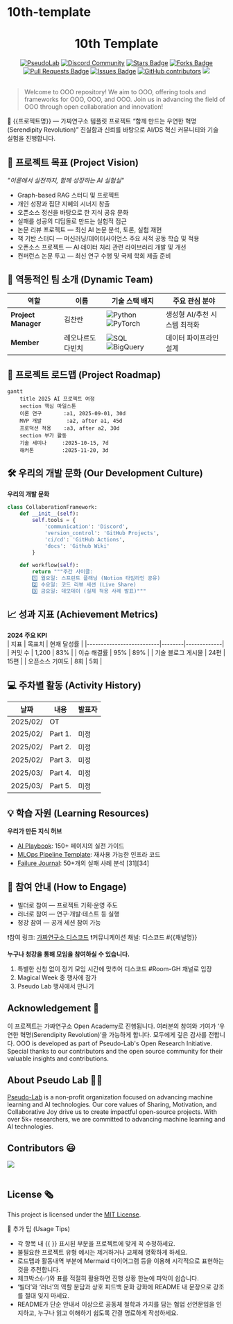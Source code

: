 # 10th-template

<h1 align="center"> 10th Template </h1>

<div align="center">
<a href="https://pseudo-lab.com"><img src="https://img.shields.io/badge/PseudoLab-S10-3776AB" alt="PseudoLab"/></a>
<a href="https://discord.gg/EPurkHVtp2"><img src="https://img.shields.io/badge/Discord-BF40BF" alt="Discord Community"/></a>
<a href="https://github.com/Pseudo-Lab/10th-template/stargazers"><img src="https://img.shields.io/github/stars/Pseudo-Lab/10th-template" alt="Stars Badge"/></a>
<a href="https://github.com/Pseudo-Lab/10th-template/network/members"><img src="https://img.shields.io/github/forks/Pseudo-Lab/10th-template" alt="Forks Badge"/></a>
<a href="https://github.com/Pseudo-Lab/10th-template/pulls"><img src="https://img.shields.io/github/issues-pr/Pseudo-Lab/10th-template" alt="Pull Requests Badge"/></a>
<a href="https://github.com/Pseudo-Lab/10th-template/issues"><img src="https://img.shields.io/github/issues/Pseudo-Lab/10th-template" alt="Issues Badge"/></a>
<a href="https://github.com/Pseudo-Lab/10th-template/graphs/contributors"><img alt="GitHub contributors" src="https://img.shields.io/github/contributors/Pseudo-Lab/10th-template?color=2b9348"></a>
<a href="https://hits.seeyoufarm.com"><img src="https://hits.seeyoufarm.com/api/count/incr/badge.svg?url=https%3A%2F%2Fgithub.com%2Fpseudo-lab%2F10th-template&count_bg=%2379C83D&title_bg=%23555555&icon=&icon_color=%23E7E7E7&title=hits&edge_flat=false"/></a>
</div>
<br>

<!-- sheilds: https://shields.io/ -->
<!-- hits badge: https://hits.seeyoufarm.com/ -->

> Welcome to OOO repository! We aim to OOO, offering tools and frameworks for OOO, OOO, and OOO. Join us in advancing the field of OOO through open collaboration and innovation!

🚀 {{프로젝트명}} — 가짜연구소 템플릿 프로젝트
“함께 만드는 우연한 혁명(Serendipity Revolution)”
진실함과 신뢰를 바탕으로 AI/DS 혁신 커뮤니티와 기술 실험을 진행합니다.

## 🌟 프로젝트 목표 (Project Vision)
_"이론에서 실전까지, 함께 성장하는 AI 실험실"_  
- Graph-based RAG 스터디 및 프로젝트
- 개인 성장과 집단 지혜의 시너지 창출
- 오픈소스 정신을 바탕으로 한 지식 공유 문화
- 실패를 성공의 디딤돌로 만드는 실험적 접근
- 논문 리뷰 프로젝트 — 최신 AI 논문 분석, 토론, 실험 재현
- 책 기반 스터디 — 머신러닝/데이터사이언스 주요 서적 공동 학습 및 적용
- 오픈소스 프로젝트 — AI·데이터 처리 관련 라이브러리 개발 및 개선
- 컨퍼런스 논문 투고 — 최신 연구 수행 및 국제 학회 제출 준비


## 🧑 역동적인 팀 소개 (Dynamic Team)

| 역할          | 이름 |  기술 스택 배지                                                                 | 주요 관심 분야                          |
|---------------|------|-----------------------------------------------------------------------|----------------------------------------|
| **Project Manager** | 김찬란 | ![Python](https://img.shields.io/badge/Python-Expert-3776AB) ![PyTorch](https://img.shields.io/badge/PyTorch-EE4C2C) | 생성형 AI/추천 시스템 최적화             |
| **Member** | 레오나르도 다빈치 | ![SQL](https://img.shields.io/badge/SQL-Advanced-003B57) ![BigQuery](https://img.shields.io/badge/BigQuery-4285F4) | 데이터 파이프라인 설계                  |


## 🚀 프로젝트 로드맵 (Project Roadmap)
```mermaid
gantt
    title 2025 AI 프로젝트 여정
    section 핵심 마일스톤
    이론 연구       :a1, 2025-09-01, 30d
    MVP 개발        :a2, after a1, 45d
    프로덕션 적용    :a3, after a2, 30d
    section 부가 활동
    기술 세미나     :2025-10-15, 7d
    해커톤         :2025-11-20, 3d
```


## 🛠️ 우리의 개발 문화 (Our Development Culture)
**우리의 개발 문화**  
```python
class CollaborationFramework:
    def __init__(self):
        self.tools = {
            'communication': 'Discord',
            'version_control': 'GitHub Projects',
            'ci/cd': 'GitHub Actions',
            'docs': 'Github Wiki'
        }
    
    def workflow(self):
        return """주간 사이클:
        1️⃣ 월요일: 스프린트 플래닝 (Notion 타임라인 공유)
        2️⃣ 수요일: 코드 리뷰 세션 (Live Share)
        3️⃣ 금요일: 데모데이 (실제 적용 사례 발표)"""
```


## 📈 성과 지표 (Achievement Metrics)
**2024 주요 KPI**  
| 지표                     | 목표치 | 현재 달성률 |
|--------------------------|--------|-------------|
| 커밋 수                  | 1,200  | 83%         |
| 이슈 해결률              | 95%    | 89%         | 
| 기술 블로그 게시물       | 24편   | 15편        |
| 오픈소스 기여도          | 8회    | 5회         |


## 💻 주차별 활동 (Activity History)

| 날짜 | 내용 | 발표자 | 
| -------- | -------- | ---- |
| 2025/02/ | OT       |      |
| 2025/02/ |  Part 1. | 미정 | 
| 2025/02/ |  Part 2. | 미정 | 
| 2025/02/ |  Part 3. | 미정 | 
| 2025/03/ |  Part 4. | 미정 | 
| 2025/03/ |  Part 5. | 미정 | 



## 💡 학습 자원 (Learning Resources)
**우리가 만든 지식 허브**  
- [AI Playbook](https://github.com/your-org/ai-playbook): 150+ 페이지의 실전 가이드
- [MLOps Pipeline Template](https://github.com/your-org/mlops-template): 재사용 가능한 인프라 코드
- [Failure Journal](https://your-org.github.io/failure-journal): 50+개의 실패 사례 분석 [31][34]


## 🌱 참여 안내 (How to Engage)
- 빌더로 참여 — 프로젝트 기획·운영 주도
- 러너로 참여 — 연구·개발·테스트 등 실행
- 청강 참여 — 공개 세션 참여 가능

❗️참여 링크: [가짜연구소 디스코드](https://discord.gg/EPurkHVtp2)
❗️커뮤니케이션 채널: 디스코드 #{{채널명}}

**누구나 청강을 통해 모임을 참여하실 수 있습니다.**  
1. 특별한 신청 없이 정기 모임 시간에 맞추어 디스코드 #Room-GH 채널로 입장
2. Magical Week 중 행사에 참가
3. Pseudo Lab 행사에서 만나기

## Acknowledgement 🙏

이 프로젝트는 가짜연구소 Open Academy로 진행됩니다.
여러분의 참여와 기여가 ‘우연한 혁명(Serendipity Revolution)’을 가능하게 합니다. 모두에게 깊은 감사를 전합니다.
OOO is developed as part of Pseudo-Lab's Open Research Initiative. Special thanks to our contributors and the open source community for their valuable insights and contributions.

## About Pseudo Lab 👋🏼</h2>

[Pseudo-Lab](https://pseudo-lab.com/) is a non-profit organization focused on advancing machine learning and AI technologies. Our core values of Sharing, Motivation, and Collaborative Joy drive us to create impactful open-source projects. With over 5k+ researchers, we are committed to advancing machine learning and AI technologies.

<h2>Contributors 😃</h2>
<a href="https://github.com/Pseudo-Lab/10th-template/graphs/contributors">
  <img src="https://contrib.rocks/image?repo=Pseudo-Lab/10th-template" />
</a>
<br><br>

<h2>License 🗞</h2>

This project is licensed under the [MIT License](https://opensource.org/licenses/MIT).

🚩 추가 팁 (Usage Tips)
- 각 항목 내 {{ }} 표시된 부분을 프로젝트에 맞게 꼭 수정하세요.
- 불필요한 프로젝트 유형 예시는 제거하거나 교체해 명확하게 하세요.
- 로드맵과 활동내역 부분에 Mermaid 다이어그램 등을 이용해 시각적으로 표현하는 것을 추천합니다.
- 체크박스(✅)와 표를 적절히 활용하면 진행 상황 한눈에 파악이 쉽습니다.
- ‘빌더’와 ‘러너’의 역할 분담과 상호 피드백 문화 강화에 README 내 문장으로 강조를 절대 잊지 마세요.
- README가 단순 안내서 이상으로 공동체 철학과 가치를 담는 협업 선언문임을 인지하고, 누구나 읽고 이해하기 쉽도록 간결 명료하게 작성하세요.
